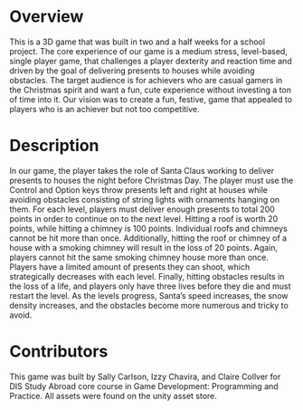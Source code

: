 # Overview
This is a 3D game that was built in two and a half weeks for a school project. The core experience of our game is a medium stress, level-based, single player game, that challenges a player dexterity and reaction time and driven by the goal of delivering presents to houses while avoiding obstacles. The target audience is for achievers who are casual gamers in the Christmas spirit and want a fun, cute experience without investing a ton of time into it. Our vision was to create a fun, festive, game that appealed to players who is an achiever but not too competitive. 

# Description
In our game, the player takes the role of Santa Claus working to deliver presents to houses the night before Christmas Day. The player must use the Control and Option keys throw presents left and right at houses while avoiding obstacles consisting of string lights with ornaments hanging on them. For each level, players must deliver enough presents to total 200 points in order to continue on to the next level. Hitting a roof is worth 20 points, while hitting a chimney is 100 points. Individual roofs and chimneys cannot be hit more than once. Additionally, hitting the roof or chimney of a house with a smoking chimney will result in the loss of 20 points. Again, players cannot hit the same smoking chimney house more than once. Players have a limited amount of presents they can shoot, which strategically decreases with each level. Finally, hitting obstacles results in the loss of a life, and players only have three lives before they die and must restart the level. As the levels progress, Santa’s speed increases, the snow density increases, and the obstacles become more numerous and tricky to avoid. 

# Contributors
This game was built by Sally Carlson, Izzy Chavira, and Claire Collver for DIS Study Abroad core course in Game Development: Programming and Practice. All assets were found on the unity asset store.
